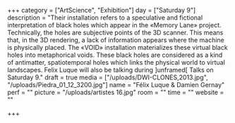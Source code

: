 +++
category = ["ArtScience", "Exhibition"]
day = ["Saturday 9"]
description = "Their installation refers to a speculative and fictional interpretation of black holes which appear in the «Memory Lane» project. Technically, the holes are subjective points of the 3D scanner. This means that, in the 3D rendering, a lack of information appears where the machine is physically placed. The «VOID» installation materializes these virtual black holes into metaphorical voids. These black holes are considered as a kind of antimatter, spatiotemporal holes which links the physical world to virtual landscapes. Felix Luque will also be talking during ]unframed[ Talks on Saturday 9."
draft = true
media = ["/uploads/DWI-CLONES,2013.jpg", "/uploads/Piedra_01_12_3200.jpg"]
name = "Félix Luque & Damien Gernay"
perf = ""
picture = "/uploads/artistes 16.jpg"
room = ""
time = ""
website = ""

+++
